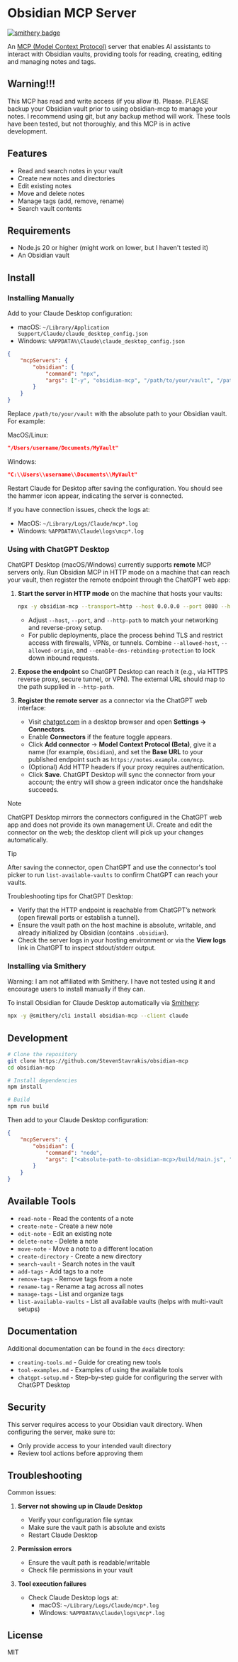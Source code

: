 # Obsidian MCP Server

[![smithery badge](https://smithery.ai/badge/obsidian-mcp)](https://smithery.ai/server/obsidian-mcp)

An [MCP (Model Context Protocol)](https://modelcontextprotocol.io) server that enables AI assistants to interact with Obsidian vaults, providing tools for reading, creating, editing and managing notes and tags.

## Warning!!!

This MCP has read and write access (if you allow it). Please. PLEASE backup your Obsidian vault prior to using obsidian-mcp to manage your notes. I recommend using git, but any backup method will work. These tools have been tested, but not thoroughly, and this MCP is in active development.

## Features

- Read and search notes in your vault
- Create new notes and directories
- Edit existing notes
- Move and delete notes
- Manage tags (add, remove, rename)
- Search vault contents

## Requirements

- Node.js 20 or higher (might work on lower, but I haven't tested it)
- An Obsidian vault

## Install

### Installing Manually

Add to your Claude Desktop configuration:

- macOS: `~/Library/Application Support/Claude/claude_desktop_config.json`
- Windows: `%APPDATA%\Claude\claude_desktop_config.json`

```json
{
    "mcpServers": {
        "obsidian": {
            "command": "npx",
            "args": ["-y", "obsidian-mcp", "/path/to/your/vault", "/path/to/your/vault2"]
        }
    }
}
```

Replace `/path/to/your/vault` with the absolute path to your Obsidian vault. For example:

MacOS/Linux:

```json
"/Users/username/Documents/MyVault"
```

Windows:

```json
"C:\\Users\\username\\Documents\\MyVault"
```

Restart Claude for Desktop after saving the configuration. You should see the hammer icon appear, indicating the server is connected.

If you have connection issues, check the logs at:

- MacOS: `~/Library/Logs/Claude/mcp*.log`
- Windows: `%APPDATA%\Claude\logs\mcp*.log`

### Using with ChatGPT Desktop

ChatGPT Desktop (macOS/Windows) currently supports **remote** MCP servers only. Run Obsidian MCP in HTTP mode on a machine that can reach your vault, then register the remote endpoint through the ChatGPT web app:

1. **Start the server in HTTP mode** on the machine that hosts your vaults:

   ```bash
   npx -y obsidian-mcp --transport=http --host 0.0.0.0 --port 8080 --http-path /mcp /absolute/path/to/your/vault [/absolute/path/to/another/vault]
   ```

   - Adjust `--host`, `--port`, and `--http-path` to match your networking and reverse-proxy setup.
   - For public deployments, place the process behind TLS and restrict access with firewalls, VPNs, or tunnels. Combine `--allowed-host`, `--allowed-origin`, and `--enable-dns-rebinding-protection` to lock down inbound requests.

2. **Expose the endpoint** so ChatGPT Desktop can reach it (e.g., via HTTPS reverse proxy, secure tunnel, or VPN). The external URL should map to the path supplied in `--http-path`.

3. **Register the remote server** as a connector via the ChatGPT web interface:
   - Visit [chatgpt.com](https://chatgpt.com) in a desktop browser and open **Settings → Connectors**.
   - Enable **Connectors** if the feature toggle appears.
   - Click **Add connector** → **Model Context Protocol (Beta)**, give it a name (for example, `Obsidian`), and set the **Base URL** to your published endpoint such as `https://notes.example.com/mcp`.
   - (Optional) Add HTTP headers if your proxy requires authentication.
   - Click **Save**. ChatGPT Desktop will sync the connector from your account; the entry will show a green indicator once the handshake succeeds.

> [!NOTE]
> ChatGPT Desktop mirrors the connectors configured in the ChatGPT web app and does not provide its own management UI. Create and edit the connector on the web; the desktop client will pick up your changes automatically.

> [!TIP]
> After saving the connector, open ChatGPT and use the connector's tool picker to run `list-available-vaults` to confirm ChatGPT can reach your vaults.

Troubleshooting tips for ChatGPT Desktop:

- Verify that the HTTP endpoint is reachable from ChatGPT’s network (open firewall ports or establish a tunnel).
- Ensure the vault path on the host machine is absolute, writable, and already initialized by Obsidian (contains `.obsidian`).
- Check the server logs in your hosting environment or via the **View logs** link in ChatGPT to inspect stdout/stderr output.


### Installing via Smithery
Warning: I am not affiliated with Smithery. I have not tested using it and encourage users to install manually if they can.

To install Obsidian for Claude Desktop automatically via [Smithery](https://smithery.ai/server/obsidian-mcp):

```bash
npx -y @smithery/cli install obsidian-mcp --client claude
```

## Development

```bash
# Clone the repository
git clone https://github.com/StevenStavrakis/obsidian-mcp
cd obsidian-mcp

# Install dependencies
npm install

# Build
npm run build
```

Then add to your Claude Desktop configuration:

```json
{
    "mcpServers": {
        "obsidian": {
            "command": "node",
            "args": ["<absolute-path-to-obsidian-mcp>/build/main.js", "/path/to/your/vault", "/path/to/your/vault2"]
        }
    }
}
```

## Available Tools

- `read-note` - Read the contents of a note
- `create-note` - Create a new note
- `edit-note` - Edit an existing note
- `delete-note` - Delete a note
- `move-note` - Move a note to a different location
- `create-directory` - Create a new directory
- `search-vault` - Search notes in the vault
- `add-tags` - Add tags to a note
- `remove-tags` - Remove tags from a note
- `rename-tag` - Rename a tag across all notes
- `manage-tags` - List and organize tags
- `list-available-vaults` - List all available vaults (helps with multi-vault setups)

## Documentation

Additional documentation can be found in the `docs` directory:

- `creating-tools.md` - Guide for creating new tools
- `tool-examples.md` - Examples of using the available tools
- `chatgpt-setup.md` - Step-by-step guide for configuring the server with ChatGPT Desktop

## Security

This server requires access to your Obsidian vault directory. When configuring the server, make sure to:

- Only provide access to your intended vault directory
- Review tool actions before approving them

## Troubleshooting

Common issues:

1. **Server not showing up in Claude Desktop**
   - Verify your configuration file syntax
   - Make sure the vault path is absolute and exists
   - Restart Claude Desktop

2. **Permission errors**
   - Ensure the vault path is readable/writable
   - Check file permissions in your vault

3. **Tool execution failures**
   - Check Claude Desktop logs at:
     - macOS: `~/Library/Logs/Claude/mcp*.log`
     - Windows: `%APPDATA%\Claude\logs\mcp*.log`

## License

MIT
